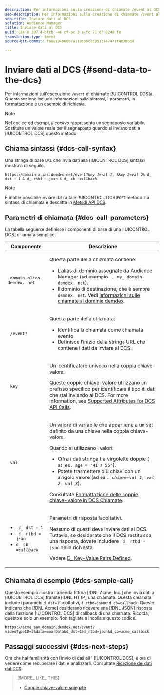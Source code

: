 ```yaml
---
description: Per informazioni sulla creazione di chiamate /event al DCS, iniziate qui. Questa sezione include informazioni sulla sintassi, i parametri, la formattazione e un esempio di richiesta.
seo-description: Per informazioni sulla creazione di chiamate /event al DCS, iniziate qui. Questa sezione include informazioni sulla sintassi, i parametri, la formattazione e un esempio di richiesta.
seo-title: Inviare dati al DCS
solution: Audience Manager
title: Inviare dati al DCS
uuid: 024 e 307 d-bfcb -46 cf-ac 3 a-fc 71 df 0248 fe
translation-type: tm+mt
source-git-commit: f682194b60b7a11a3b5cac9912147471f4b30bd4

---
```



# Inviare dati al DCS {#send-data-to-the-dcs}

Per informazioni sull'esecuzione `/event` di chiamate [!UICONTROL DCS]a. Questa sezione include informazioni sulla sintassi, i parametri, la formattazione e un esempio di richiesta.

>[!NOTE]
>
>Nel codice ed esempi, *il corsivo* rappresenta un segnaposto variabile. Sostituire un valore reale per il segnaposto quando si inviano dati a [!UICONTROL DCS] questo metodo.

## Chiama sintassi {#dcs-call-syntax}

Una stringa di base `URL` che invia dati alla [!UICONTROL DCS] sintassi mostrata di seguito.

<pre><code>https://domain alias.demdex.net/event<i></i>?<i>key 1</i>=<i>val 1</i>, &amp;<i>key 2</i>=<i>val 2</i>&amp; d_ dst = 1 &amp; d_ rtbd = json &amp; d_ cb =<i>callback</i></code></pre>

>[!NOTE]
>
>È inoltre possibile inviare dati a tale [!UICONTROL DCS]`POST` metodo. La sintassi di chiamata è descritta in [Metodi API DCS](../../../api/dcs-intro/dcs-api-reference/dcs-api-methods.md).

## Parametri di chiamata {#dcs-call-parameters}

La tabella seguente definisce i componenti di base di una [!UICONTROL DCS] chiamata semplice.

<table id="table_5F6A5B324EB848168543386516FBF384"> 
 <thead> 
  <tr> 
   <th colname="col1" class="entry"> Componente </th> 
   <th colname="col2" class="entry"> Descrizione </th> 
  </tr> 
 </thead>
 <tbody> 
  <tr> 
   <td colname="col1"> <p> <code> domain alias. demdex. net</code> </p> </td> 
   <td colname="col2"> <p>Questa parte della chiamata contiene: </p> <p> 
     <ul id="ul_3EDA9C7BA6794D06BCB07A75A9BD2372"> 
      <li id="li_74624CA78D6F4536A8164AE1FA1DECB9">L'alias di dominio assegnato da <span class="keyword"> Audience Manager</span> (ad esempio <code> , my_ domain. demdex. net</code>). </li> 
      <li id="li_08ABE91CA247403AA480B3FB4BEF83BA">Il dominio di destinazione, che è sempre <code> demdex. net</code>. Vedi <a href="../../../reference/demdex-calls.md">Informazioni sulle chiamate al dominio demdex</a>. </li> 
     </ul> </p> </td> 
  </tr> 
  <tr> 
   <td colname="col1"> <p> <code> /event?</code> </p> </td> 
   <td colname="col2"> <p>Questa parte della chiamata: </p> <p> 
     <ul id="ul_6332444A305A4F12A7CBE471CA508516"> 
      <li id="li_1C5C111B2B0E4621B3FC0C20D6516041">Identifica la chiamata come chiamata evento. </li> 
      <li id="li_DBCE9B1C70604A629ECD7AC0A9052198">Definisce l'inizio della stringa URL che contiene i dati da inviare al <span class="wintitle"> DCS</span>. </li> 
     </ul> </p> </td> 
  </tr> 
  <tr> 
   <td colname="col1"> <p> <code> key</code> </p> </td> 
   <td colname="col2"> <p>Un identificatore univoco nella coppia chiave-valore. </p> <p>Queste coppie chiave-valore utilizzano un prefisso specifico per identificare il tipo di dati che stai inviando al <span class="wintitle"> DCS</span>. For more information, see <a href="../../../api/dcs-intro/dcs-api-reference/dcs-keys.md"> Supported Attributes for DCS API Calls</a>. </p> </td> 
  </tr> 
  <tr> 
   <td colname="col1"> <p> <code> val</code> </p> </td> 
   <td colname="col2"> <p>Un valore di variabile che appartiene a un set definito da una chiave nella coppia chiave-valore. </p> <p>Quando si utilizzano i valori: </p> <p> 
     <ul id="ul_624DC78759F74AD8920220058E54E083"> 
      <li id="li_091E5B4820EC4A93B775433E428E74AB">Cifra i dati stringa tra virgolette doppie ( <code> ad es. age = "41 a 55"</code>). </li> 
      <li id="li_C558E3BA6EE34413BBBB962D4CD0D10E">Potete trasmettere più chiavi con un singolo valore (ad es <i><code>. chiave</i>=<i>val 1, val 2, val 3</i></code></i>). </i></li> 
     </ul> </p> <p>Consultate <a href="../../../api/dcs-intro/dcs-api-reference/dcs-key-format.md"> Formattazione delle coppie chiave-valore in DCS Chiamate</a>. </p> </td>
  </tr> 
  <tr> 
   <td colname="col1"> <p> 
     <ul id="ul_36E2C1A0538D4D2C94DFC1335720A524"> 
      <li id="li_8902EED431CE4F0189A94868FA52DB1F"> <code> d_ dst = 1</code> </li> 
      <li id="li_4B6B29499D444E31808DE0A9AA0442D0"> <code> d_ rtbd = json</code> </li> 
      <li id="li_3430CD0438604B83BE6437E6EC480816"> <code>d_ cb =<i>callback</i></code> </li>
     </ul> </p> </td> 
   <td colname="col2"> <p>Parametri di risposta facoltativi. </p> <p> Nessuno di questi deve inviare dati al <span class="wintitle"> DCS</span>. Tuttavia, se desiderate che il <span class="wintitle"> DCS</span> restituisca una risposta, dovete includere <code> d_ rtbd = json</code> nella richiesta. </p> <p>Vedere <a href="../../../api/dcs-intro/dcs-api-reference/dcs-keys.md#d-attributes"> D_ Key-Value Pairs Defined</a>. </p> </td> 
  </tr>
 </tbody>
</table>

## Chiamata di esempio {#dcs-sample-call}

Questo esempio mostra l'azienda fittizia [!DNL Acme, Inc.] che invia dati a [!UICONTROL DCS] tramite [!DNL HTTP] una chiamata. Questa chiamata include i parametri `d_dst=1`facoltativi, `d_rtbd=json`e `d_cb=callback`. Queste indicano che [!DNL Acme] desiderano ricevere una [!DNL JSON] risposta dalla funzione [!UICONTROL DCS] di callback di una chiamata. Ricorda, questo è solo un esempio. Non tagliate e incollate questo codice.

`https://acme_aam_domain.demdex.net/event?videoTypeID=2&data=moarData&d_dst=1&d_rtbd=json&d_cb=acme_callback`

## Passaggi successivi {#dcs-next-steps}

Ora che hai familiarità con l'invio di dati all ' [!UICONTROL DCS], è ora di vedere come recuperare i dati e analizzarli. Consultate [Ricezione dei dati dal DCS](../../../api/dcs-intro/dcs-event-calls/dcs-url-receive.md).

>[!MORE_ LIKE_ THIS]
>
>* [Coppie chiave-valore spiegate](../../../reference/key-value-pairs-explained.md)

